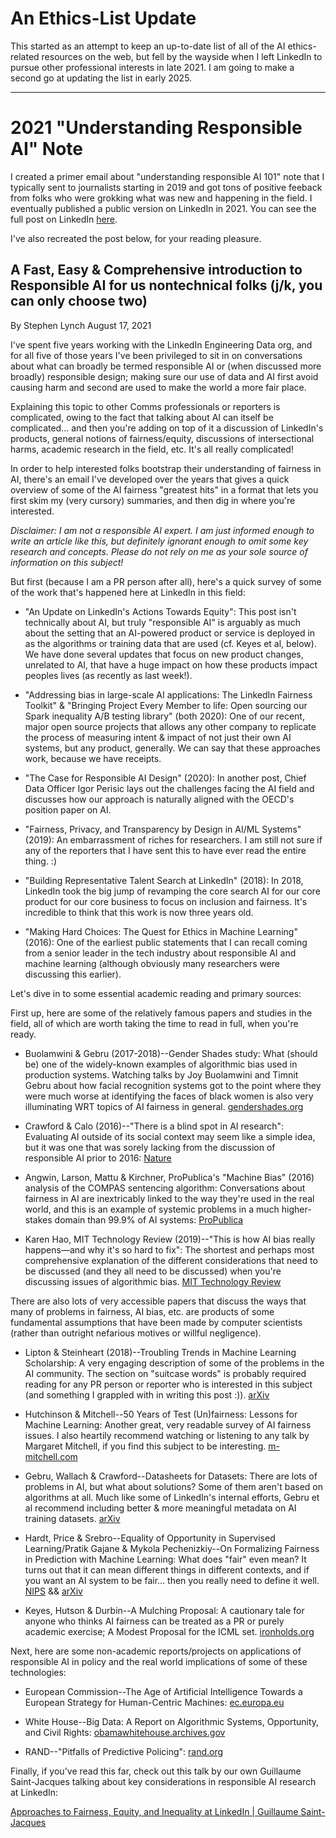 # An Ethics-List Update

This started as an attempt to keep an up-to-date list of all of the AI ethics-related resources on the web, but fell by the wayside when I left LinkedIn to pursue other professional interests in late 2021. I am going to make a second go at updating the list in early 2025. 

***

# 2021 "Understanding Responsible AI" Note

I created a primer email about "understanding responsible AI 101" note that I typically sent to journalists starting in 2019 and got tons of positive feeback from folks who were grokking what was new and happening in the field. I eventually published a public version on LinkedIn in 2021. You can see the full post on LinkedIn [here](https://www.linkedin.com/pulse/fast-easy-comprehensive-introduction-responsible-ai-us-stephen-lynch/?trackingId=q6rw6rVzQySLpSY1L4ymJQ%3D%3D).

I've also recreated the post below, for your reading pleasure. 

## A Fast, Easy & Comprehensive introduction to Responsible AI for us nontechnical folks (j/k, you can only choose two)
By Stephen Lynch
August 17, 2021

I've spent five years working with the LinkedIn Engineering Data org, and for all five of those years I've been privileged to sit in on conversations about what can broadly be termed responsible AI or (when discussed more broadly) responsible design; making sure our use of data and AI first avoid causing harm and second are used to make the world a more fair place. 

Explaining this topic to other Comms professionals or reporters is complicated, owing to the fact that talking about AI can itself be complicated… and then you're adding on top of it a discussion of LinkedIn's products, general notions of fairness/equity, discussions of intersectional harms, academic research in the field, etc. It's all really complicated!

In order to help interested folks bootstrap their understanding of fairness in AI, there's an email I've developed over the years that gives a quick overview of some of the AI fairness "greatest hits" in a format that lets you first skim my (very cursory) summaries, and then dig in where you're interested. 

*Disclaimer: I am not a responsible AI expert. I am just informed enough to write an article like this, but definitely ignorant enough to omit some key research and concepts. Please do not rely on me as your sole source of information on this subject!*

But first (because I am a PR person after all), here's a quick survey of some of the work that's happened here at LinkedIn in this field:

- "An Update on LinkedIn's Actions Towards Equity": This post isn't technically about AI, but truly "responsible AI" is arguably as much about the setting that an AI-powered product or service is deployed in as the algorithms or training data that are used (cf. Keyes et al, below). We have done several updates that focus on new product changes, unrelated to AI, that have a huge impact on how these products impact peoples lives (as recently as last week!). 

- "Addressing bias in large-scale AI applications: The LinkedIn Fairness Toolkit" & "Bringing Project Every Member to life: Open sourcing our Spark inequality A/B testing library" (both 2020): One of our recent, major open source projects that allows any other company to replicate the process of measuring intent & impact of not just their own AI systems, but any product, generally. We can say that these approaches work, because we have receipts. 

- "The Case for Responsible AI Design" (2020): In another post, Chief Data Officer Igor Perisic lays out the challenges facing the AI field and discusses how our approach is naturally aligned with the OECD's position paper on AI. 

- "Fairness, Privacy, and Transparency by Design in AI/ML Systems" (2019): An embarrassment of riches for researchers. I am still not sure if any of the reporters that I have sent this to have ever read the entire thing. :) 

- "Building Representative Talent Search at LinkedIn" (2018): In 2018, LinkedIn took the big jump of revamping the core search AI for our core product for our core business to focus on inclusion and fairness. It's incredible to think that this work is now three years old. 

- "Making Hard Choices: The Quest for Ethics in Machine Learning" (2016): One of the earliest public statements that I can recall coming from a senior leader in the tech industry about responsible AI and machine learning (although obviously many researchers were discussing this earlier).

Let's dive in to some essential academic reading and primary sources:

First up, here are some of the relatively famous papers and studies in the field, all of which are worth taking the time to read in full, when you're ready.

- Buolamwini & Gebru (2017-2018)--Gender Shades study: What (should be) one of the widely-known examples of algorithmic bias used in production systems. Watching talks by Joy Buolamwini and Timnit Gebru about how facial recognition systems got to the point where they were much worse at identifying the faces of black women is also very illuminating WRT topics of AI fairness in general. [gendershades.org](http://gendershades.org/)

- Crawford & Calo (2016)--"There is a blind spot in AI research": Evaluating AI outside of its social context may seem like a simple idea, but it was one that was sorely lacking from the discussion of responsible AI prior to 2016: [Nature](https://www.nature.com/articles/538311a)

- Angwin, Larson, Mattu & Kirchner, ProPublica's "Machine Bias" (2016) analysis of the COMPAS sentencing algorithm: Conversations about fairness in AI are inextricably linked to the way they're used in the real world, and this is an example of systemic problems in a much higher-stakes domain than 99.9% of AI systems: [ProPublica](https://www.propublica.org/article/machine-bias-risk-assessments-in-criminal-sentencing)

- Karen Hao, MIT Technology Review (2019)--"This is how AI bias really happens—and why it's so hard to fix": The shortest and perhaps most comprehensive explanation of the different considerations that need to be discussed (and they all need to be discussed) when you're discussing issues of algorithmic bias. [MIT Technology Review](https://www.technologyreview.com/2019/02/04/137602/this-is-how-ai-bias-really-happensand-why-its-so-hard-to-fix/)

There are also lots of very accessible papers that discuss the ways that many of problems in fairness, AI bias, etc. are products of some fundamental assumptions that have been made by computer scientists (rather than outright nefarious motives or willful negligence).

- Lipton & Steinheart (2018)--Troubling Trends in Machine Learning Scholarship: A very engaging description of some of the problems in the AI community. The section on "suitcase words" is probably required reading for any PR person or reporter who is interested in this subject (and something I grappled with in writing this post :)). [arXiv](https://arxiv.org/pdf/1807.03341.pdf)

- Hutchinson & Mitchell--50 Years of Test (Un)fairness: Lessons for Machine Learning: Another great, very readable survey of AI fairness issues. I also heartily recommend watching or listening to any talk by Margaret Mitchell, if you find this subject to be interesting. [m-mitchell.com](http://www.m-mitchell.com/papers/History_of_Fairness-arxiv.pdf)

- Gebru, Wallach & Crawford--Datasheets for Datasets: There are lots of problems in AI, but what about solutions? Some of them aren't based on algorithms at all. Much like some of LinkedIn's internal efforts, Gebru et al recommend including better & more meaningful metadata on AI training datasets. [arXiv](https://arxiv.org/pdf/1803.09010.pdf)

- Hardt, Price & Srebro--Equality of Opportunity in Supervised Learning/Pratik Gajane & Mykola Pechenizkiy--On Formalizing Fairness in Prediction with Machine Learning: What does "fair" even mean? It turns out that it can mean different things in different contexts, and if you want an AI system to be fair… then you really need to define it well. [NIPS](http://papers.nips.cc/paper/6374-equality-of-opportunity-in-supervised-learning.pdf) && [arXiv](https://arxiv.org/pdf/1710.03184.pdf)

- Keyes, Hutson & Durbin--A Mulching Proposal: A cautionary tale for anyone who thinks AI fairness can be treated as a PR or purely academic exercise; A Modest Proposal for the ICML set. [ironholds.org](https://ironholds.org/resources/papers/mulching.pdf)

Next, here are some non-academic reports/projects on applications of responsible AI in policy and the real world implications of some of these technologies:

- European Commission--The Age of Artificial Intelligence Towards a European Strategy for Human-Centric Machines: [ec.europa.eu](https://ec.europa.eu/epsc/sites/epsc/files/epsc_strategicnote_ai.pdf)

- White House--Big Data: A Report on Algorithmic Systems, Opportunity, and Civil Rights: [obamawhitehouse.archives.gov](https://obamawhitehouse.archives.gov/sites/default/files/microsites/ostp/2016_0504_data_discrimination.pdf)

- RAND--"Pitfalls of Predictive Policing": [rand.org](https://www.rand.org/blog/2016/10/pitfalls-of-predictive-policing.html)

Finally, if you've read this far, check out this talk by our own Guillaume Saint-Jacques talking about key considerations in responsible AI research at LinkedIn:

[Approaches to Fairness, Equity, and Inequality at LinkedIn | Guillaume Saint-Jacques](https://www.youtube.com/watch?v=Br0GfSnzUsU)
